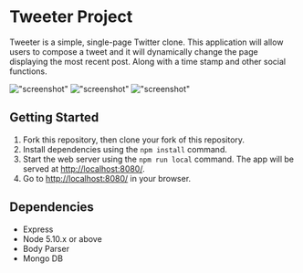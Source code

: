# Tweeter Project

Tweeter is a simple, single-page Twitter clone.
This application will allow users to compose a tweet and it will dynamically change the page displaying the most recent post. Along with a time stamp and other social functions.

!["screenshot"](https://i.imgur.com/g27wWVw.png)
!["screenshot"](https://i.imgur.com/PrWjfYL.png)
!["screenshot"](https://i.imgur.com/z1CHf6R.png)

## Getting Started

1. Fork this repository, then clone your fork of this repository.
2. Install dependencies using the `npm install` command.
3. Start the web server using the `npm run local` command. The app will be served at <http://localhost:8080/>.
4. Go to <http://localhost:8080/> in your browser.

## Dependencies

- Express
- Node 5.10.x or above
- Body Parser
- Mongo DB